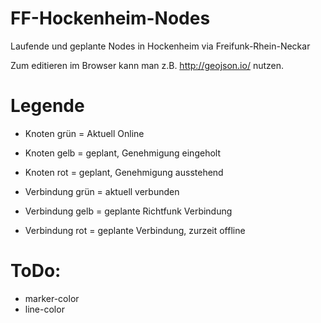 FF-Hockenheim-Nodes
=============
Laufende und geplante Nodes in Hockenheim via Freifunk-Rhein-Neckar

Zum editieren im Browser kann man z.B. http://geojson.io/ nutzen.


Legende
=============

* Knoten grün = Aktuell Online
* Knoten gelb = geplant, Genehmigung eingeholt
* Knoten rot = geplant, Genehmigung ausstehend

* Verbindung grün = aktuell verbunden
* Verbindung gelb = geplante Richtfunk Verbindung
* Verbindung rot = geplante Verbindung, zurzeit offline


ToDo:
=============

* marker-color
* line-color
